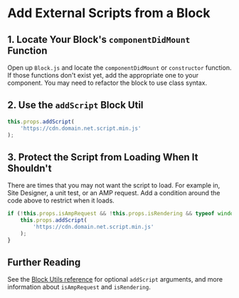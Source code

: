 # Add External Scripts from a Block

## 1. Locate Your Block's `componentDidMount` Function

Open up `Block.js` and locate the `componentDidMount` or `constructor` function. If those functions don't exist yet, add the appropriate one to your component. You may need to refactor the block to use class syntax.

## 2. Use the `addScript` Block Util

```js
this.props.addScript(
    'https://cdn.domain.net.script.min.js'
);
```

## 3. Protect the Script from Loading When It Shouldn't

There are times that you may not want the script to load. For example in, Site Designer, a unit test, or an AMP request. Add a condition around the code above to restrict when it loads.

```js
if (!this.props.isAmpRequest && !this.props.isRendering && typeof window === 'undefined') {
    this.props.addScript(
        'https://cdn.domain.net.script.min.js'
    );
}
```

## Further Reading

See the [Block Utils reference](/references/block-utils/README.md#addscript) for optional `addScript` arguments, and more information about `isAmpRequest` and `isRendering`.
